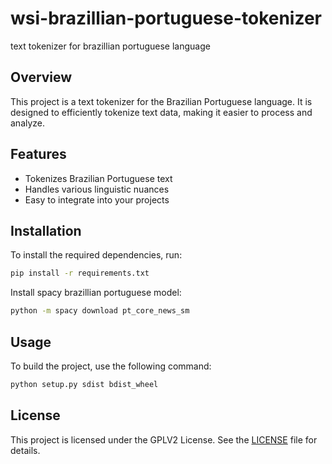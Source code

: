 # wsi-brazillian-portuguese-tokenizer
text tokenizer for brazillian portuguese language
## Overview

This project is a text tokenizer for the Brazilian Portuguese language. It is designed to efficiently tokenize text data, making it easier to process and analyze.

## Features

- Tokenizes Brazilian Portuguese text
- Handles various linguistic nuances
- Easy to integrate into your projects

## Installation

To install the required dependencies, run:

```bash
pip install -r requirements.txt
```

Install spacy brazillian portuguese model:
    
    
```bash
python -m spacy download pt_core_news_sm
```
        

## Usage

To build the project, use the following command:

```bash
python setup.py sdist bdist_wheel
```


## License

This project is licensed under the GPLV2 License. See the [LICENSE](LICENSE) file for details.


